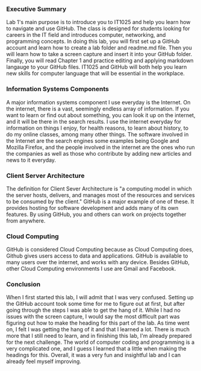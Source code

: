 ### Executive Summary
Lab 1's main purpose is to introduce you to IT1025 and help you learn how to navigate and use GitHub. The class is designed for students looking for careers in the IT field and introduces computer, networking, and programming concepts. In doing this lab, you will first set up a GitHub account and learn how to create a lab folder and readme.md file. Then you will learn how to take a screen capture and insert it into your GitHub folder. Finally, you will read Chapter 1 and practice editing and applying markdown langauge to your GitHub files. IT1025 and GitHub will both help you learn new skills for computer language that will be essential in the workplace.

### Information Systems Components
A major information systems component I use everyday is the Internet. On the internet, there is a vast, seemingly endless array of information. If you want to learn or find out about something, you can look it up on the internet, and it will be there in the search results. I use the internet everyday for information on things I enjoy, for health reasons, to learn about history, to do my online classes, among many other things. The software involved in the Internet are the search engines some examples being Google and Mozilla Firefox, and the people involved in the internet are the ones who run the companies as well as those who contribute by adding new articles and news to it everyday.

### Client Server Architecture
The definition for Client Sever Architecture is "a computing model in which the server hosts, delivers, and manages most of the resources and services to be consumed by the client." GitHub is a major example of one of these. It provides hosting for software development and adds many of its own features. By using GitHub, you and others can work on projects together from anywhere.

### Cloud Computing
GitHub is considered Cloud Computing because as Cloud Computing does, Github gives users access to data and applications. GitHub is available to many users over the internet, and works with any device. Besides GitHub, other Cloud Computing environments I use are Gmail and Facebook.

### Conclusion
When I first started this lab, I will admit that I was very confused. Setting up the GitHub account took some time for me to figure out at first, but after going through the steps I was able to get the hang of it. While I had no issues with the screen capture, I would say the most difficult part was figuring out how to make the heading for this part of the lab. As time went on, I felt I was getting the hang of it and that I learned a lot. There is much more that I still need to learn, and in finishing this lab, I'm already prepared for the next challenge. The world of computer coding and programming is a very complicated one, and I guess I learned that a little when making the headings for this. Overall, it was a very fun and insightful lab and I can already feel myself improving.

